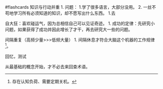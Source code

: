 #flashcards
知识与行动并重
	1. 问题：
		1.学了很多语言，大部分没用。
		2. 一丝不苟地学习所有必须知道的知识，却不愿写出什么东西。
	1.去

自大狂：喜欢碰运气，因为总相信自己可以见证奇迹。
	1. 成功的定律：先研究小问题，如果获得了成功并因此增长了才干，再去研究大一些的问题。

间隔重复（高频少量>>>低频大量）
	1. 间隔休息才符合大脑这个机器的工作规律[^1]。

回忆，测试

从最基础的概念开始，才不必去来回查术语。

[^1]: 存在认知负荷、需要定期关机。
